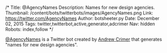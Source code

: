/*
Title: @AgencyNames
Description: Names for new design agencies.
Thumbnail: /content/bots/twitterbots/images/AgencyNames.png
Link: https://twitter.com/AgencyNames
Author: botsheeter.py
Date: December 02, 2015
Tags: twitter,twitterbot,active,generator,adcrimer
Nav: hidden
Robots: index,follow
*/

[@AgencyNames](https://twitter.com/AgencyNames) is a Twitter bot created by [Andrew Crimer](https://twitter.com/adcrimer) that generates "names for new design agencies".

